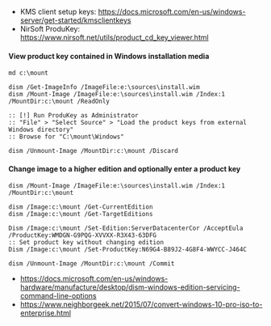 * KMS client setup keys: https://docs.microsoft.com/en-us/windows-server/get-started/kmsclientkeys
* NirSoft ProduKey: https://www.nirsoft.net/utils/product_cd_key_viewer.html

#### View product key contained in Windows installation media
```batch
md c:\mount

dism /Get-ImageInfo /ImageFile:e:\sources\install.wim
dism /Mount-Image /ImageFile:e:\sources\install.wim /Index:1 /MountDir:c:\mount /ReadOnly

:: [!] Run ProduKey as Administrator
:: "File" > "Select Source" > "Load the product keys from external Windows directory"
:: Browse for "C:\mount\Windows"

dism /Unmount-Image /MountDir:c:\mount /Discard
```

#### Change image to a higher edition and optionally enter a product key
```batch
dism /Mount-Image /ImageFile:e:\sources\install.wim /Index:1 /MountDir:c:\mount

dism /Image:c:\mount /Get-CurrentEdition
dism /Image:c:\mount /Get-TargetEditions

Dism /Image:c:\mount /Set-Edition:ServerDatacenterCor /AcceptEula /ProductKey:WMDGN-G9PQG-XVVXX-R3X43-63DFG
:: Set product key without changing edition
Dism /Image:c:\mount /Set-ProductKey:N69G4-B89J2-4G8F4-WWYCC-J464C

dism /Unmount-Image /MountDir:c:\mount /Commit
```
* https://docs.microsoft.com/en-us/windows-hardware/manufacture/desktop/dism-windows-edition-servicing-command-line-options
* https://www.neighborgeek.net/2015/07/convert-windows-10-pro-iso-to-enterprise.html
